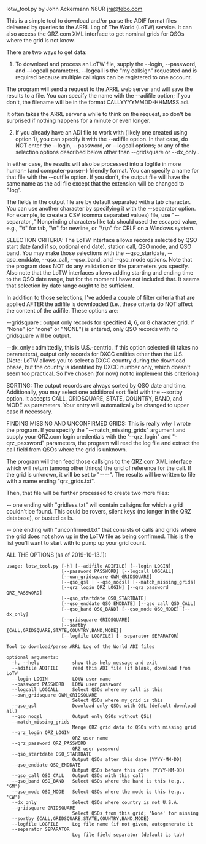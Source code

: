 lotw_tool.py by John Ackermann   N8UR   jra@febo.com

This is a simple tool to download and/or parse the ADIF format files
delivered by queries to the ARRL Log of The World (LoTW) service.
It can also access the QRZ.com XML interface to get nominal grids for
QSOs where the grid is not know.

There are two ways to get data:

1.  To download and process an LoTW file, supply the --login, --password,
and --logcall parameters.  --logcall is the "my callsign" requested and
is required because multiple callsigns can be registered to one account.

The program will send a request to the ARRL web server and will save the
results to a file.  You can specify the name with the --adifile option; if
you don't, the filename will be in the format CALLYYYYMMDD-HHMMSS.adi.

It often takes the ARRL server a while to think on the request, so don't
be surprised if nothing happens for a minute or even longer.

2.  If you already have an ADI file to work with (likely one created using
option 1), you can specify it with the --adifile option.  In that case,
do NOT enter the --login, --password, or --logcall options; or any of
the selection options described below other than --gridsquare or --dx_only .

In either case, the results will also be processed into a logfile in more 
human- (and computer-parser-) friendly format.  You can specify a name for 
that file with the --outfile option.  If you don't, the output file will 
have the same name as the adi file except that the extension will be 
changed to ".log".

The fields in the output file are by default separated with a tab character.
You can use another character by specifying it with the --separator option.
For example, to create a CSV (comma separated values) file, use
"--separator ,"  Nonprinting characters like tab should used the escaped
value, e.g., "\t" for tab, "\n" for newline, or "\r\n" for CRLF on a
Windows system.

SELECTION CRITERIA:
The LoTW interface allows records selected by QSO start date (and if so,
optional end date), station call, QSO mode, and QSO band.  You may
make those selections with the --qso_startdate, --qso_enddate,
--qso_call, --qso_band, and --qso_mode options.  Note that the program
does NOT do any validation on the parameters you specify.  Also note
that the LoTW interfaces allows adding starting and ending time to
the QSO date range, but for the moment I have not included that.  It
seems that selection by date range ought to be sufficient.

In addition to those selections, I've added a couple of filter
criteria that are applied AFTER the adifile is downloaded (i.e., these
criteria do NOT affect the content of the adifile.  These options are:

--gridsquare : output only records for specified 4, 6, or 8 character
grid.  If "None" (or "none" or "NONE") is entered, only QSO records
with no gridsquare will be output.

--dx_only : admittedly, this is U.S.-centric.  If this option selected
(it takes no parameters), output only records for DXCC entities other than
the U.S.  (Note: LoTW allows you to select a DXCC country during the download
phase, but the country is identified by DXCC number only, which doesn't seem
too practical.  So I've chosen (for now) not to implement this criterion.)

SORTING:
The output records are always sorted by QSO date and time.  Additionally,
you may select one additional sort field with the --sortby option.  It
accepts CALL, GRIDSQUARE, STATE, COUNTRY, BAND, and MODE as parameters.
Your entry will automatically be changed to upper case if necessary.

FINDING MISSING AND UNCONFIRMED GRIDS:
This is really why I wrote the program.  If you specify the 
"--match_missing_grids" argument and supply your QRZ.com login credentials
with the '--qrz_login" and "-qrz_password" parameters, the program
will read the log file and extract the call field from QSOs where the
grid is unknown.

The program will then feed those callsigns to the QRZ.com XML interface
which will return (among other things) the grid of reference for 
the call.  If the grid is unknown, it will be set to "----".  The results
will be written to file with a name ending "qrz_grids.txt".

Then, that file will be further processed to create two more files:

-- one ending with "gridless.txt" will contain callsigns for which
a grid couldn't be found.  This could be rovers, silent keys (no longer
in the QRZ database), or busted calls.

-- one ending with "unconfirmed.txt" that consists of calls and grids where
the grid does not show up in the LoTW file as being confirmed.  This is the
list you'll want to start with to pump up your grid count.

ALL THE OPTIONS (as of 2019-10-13.1):
```
usage: lotw_tool.py [-h] [--adifile ADIFILE] [--login LOGIN]
                    [--password PASSWORD] [--logcall LOGCALL]
                    [--own_gridsquare OWN_GRIDSQUARE]
                    [--qso_qsl | --qso_noqsl] [--match_missing_grids]
                    [--qrz_login QRZ_LOGIN] [--qrz_password QRZ_PASSWORD]
                    [--qso_startdate QSO_STARTDATE]
                    [--qso_enddate QSO_ENDDATE] [--qso_call QSO_CALL]
                    [--qso_band QSO_BAND] [--qso_mode QSO_MODE] [--dx_only]
                    [--gridsquare GRIDSQUARE]
                    [--sortby {CALL,GRIDSQUARE,STATE,COUNTRY,BAND,MODE}]
                    [--logfile LOGFILE] [--separator SEPARATOR]

Tool to download/parse ARRL Log of the World ADI files

optional arguments:
  -h, --help            show this help message and exit
  --adifile ADIFILE     read this ADI file (if blank, download from LoTW
  --login LOGIN         LOtW user name
  --password PASSWORD   LOtW user password
  --logcall LOGCALL     Select QSOs where my call is this
  --own_gridsquare OWN_GRIDSQUARE
                        Select QSOs where my grid is this
  --qso_qsl             Download only QSOs with QSL (default download all)
  --qso_noqsl           Output only QSOs without QSL)
  --match_missing_grids
                        Merge QRZ grid data to QSOs with missing grid
  --qrz_login QRZ_LOGIN
                        QRZ user name
  --qrz_password QRZ_PASSWORD
                        QRZ user password
  --qso_startdate QSO_STARTDATE
                        Output QSOs after this date (YYYY-MM-DD)
  --qso_enddate QSO_ENDDATE
                        Output QSOs before this date (YYYY-MM-DD)
  --qso_call QSO_CALL   Output QSOs with this call
  --qso_band QSO_BAND   Select QSOs where the band is this (e.g., '6M')
  --qso_mode QSO_MODE   Select QSOs where the mode is this (e.g., 'CW')
  --dx_only             Select QSOs where country is not U.S.A.
  --gridsquare GRIDSQUARE
                        Select QSOs from this grid; 'None' for missing
  --sortby {CALL,GRIDSQUARE,STATE,COUNTRY,BAND,MODE}
  --logfile LOGFILE     Log file name (if not given, autogenerate it
  --separator SEPARATOR
                        Log file field separator (default is tab)
```
